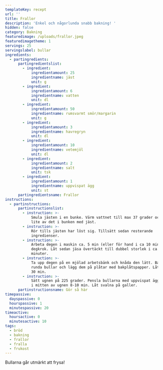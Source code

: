```yaml
---
templateKey: recept
url: ''
title: Frallor
description: 'Enkel och någorlunda snabb bakning! '
hidden: false
category: Bakning
featuredimage: /uploads/frallor.jpeg
featuredimagetheme: 1
servings: 25
servingslabel: bullar
ingredients:
  - partingredients:
      partingredientslist:
        - ingredient:
            ingredientamount: 25
            ingredientname: jäst
            unit: g
        - ingredient:
            ingredientamount: 6
            ingredientname: vatten
            unit: dl
        - ingredient:
            ingredientamount: 50
            ingredientname: rumsvarmt smör/margarin
            unit: g
        - ingredient:
            ingredientamount: 3
            ingredientname: havregryn
            unit: dl
        - ingredient:
            ingredientamount: 10
            ingredientname: vetemjöl
            unit: dl
        - ingredient:
            ingredientamount: 2
            ingredientname: salt
            unit: tsk
        - ingredient:
            ingredientamount: 1
            ingredientname: uppvispat ägg
            unit: st
      partingredientsname: Frallor
instructions:
  - partinstructions:
      partinstructionslist:
        - instruction: >-
            Smula jästen i en bunke. Värm vattnet till max 37 grader och häll
            lite av det i bunken med jäst.
        - instruction: >-
            Rör tills jästen har löst sig. Tillsätt sedan resterande
            ingredienser.
        - instruction: >-
            Arbeta degen i maskin ca. 5 min (eller för hand i ca 10 min) med
            degkrok. Låt sedan jäsa övertäckt till dubbel storlek i ca. 40
            minuter.
        - instruction: >-
            Ta upp degen på en mjölad arbetsbänk och knåda den lätt. Baka ut 25
            runda bullar och lägg dem på plåtar med bakplåtspapper. Låt jäsa ca.
            30 min.
        - instruction: >-
            Sätt ugnen på 225 grader. Pensla bullarna med uppvispat ägg. Grädda
            i mitten av ugnen 8-10 min. Låt svalna på galler.
      partinstructionsname: Gör så här
timepassive:
  dayspassive: 0
  hourspassive: 1
  minutespassive: 20
timeactive:
  hoursactive: 0
  minutesactive: 10
tags:
  - bröd
  - bakning
  - frallor
  - fralla
  - frukost
---
```

B﻿ullarna går utmärkt att frysa!
